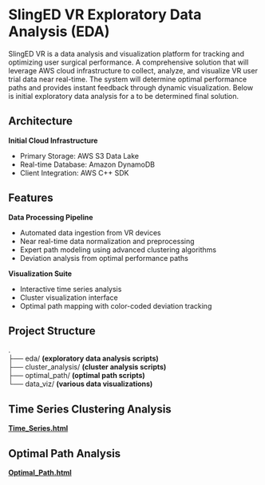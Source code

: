 # **SlingED VR Exploratory Data Analysis (EDA)**

SlingED VR is a data analysis and visualization platform for tracking and optimizing user surgical performance.
A comprehensive solution that will leverage AWS cloud infrastructure to collect, analyze, and visualize VR user trial data near real-time. 
The system will determine optimal performance paths and provides instant feedback through dynamic visualization.
Below is initial exploratory data analysis for a to be determined final solution.

## Architecture

**Initial Cloud Infrastructure**
- Primary Storage: AWS S3 Data Lake
- Real-time Database: Amazon DynamoDB
- Client Integration: AWS C++ SDK

## Features

**Data Processing Pipeline**
- Automated data ingestion from VR devices
- Near real-time data normalization and preprocessing
- Expert path modeling using advanced clustering algorithms
- Deviation analysis from optimal performance paths

**Visualization Suite**
- Interactive time series analysis
- Cluster visualization interface
- Optimal path mapping with color-coded deviation tracking

## Project Structure
.  
├── eda/  **(exploratory data analysis scripts)**    
├── cluster_analysis/  **(cluster analysis scripts)**    
├── optimal_path/  **(optimal path scripts)**    
└── data_viz/  **(various data visualizations)**    


## Time Series Clustering Analysis
[**Time_Series.html**](https://plotly-demo.s3.us-east-1.amazonaws.com/time_series.html)

## Optimal Path Analysis
[**Optimal_Path.html**](https://plotly-demo.s3.us-east-1.amazonaws.com/optimal_path.html)